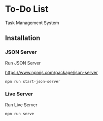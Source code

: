 # To-Do List

Task Management System

## Installation

### JSON Server

Run JSON Server 

https://www.npmjs.com/package/json-server

```bash
npm run start-json-server
```

### Live Server

Run Live Server

```bash
npm run serve
```